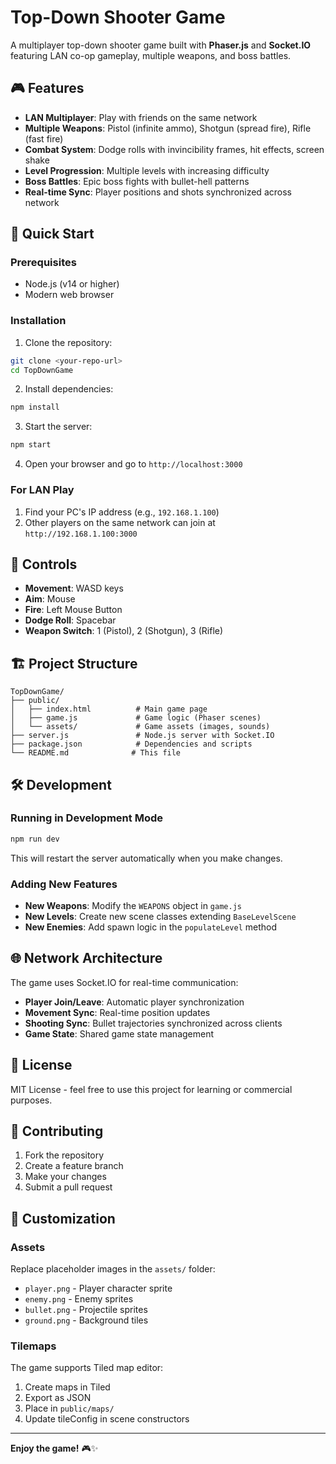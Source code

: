 # Top-Down Shooter Game

A multiplayer top-down shooter game built with **Phaser.js** and **Socket.IO** featuring LAN co-op gameplay, multiple weapons, and boss battles.

## 🎮 Features

- **LAN Multiplayer**: Play with friends on the same network
- **Multiple Weapons**: Pistol (infinite ammo), Shotgun (spread fire), Rifle (fast fire)
- **Combat System**: Dodge rolls with invincibility frames, hit effects, screen shake
- **Level Progression**: Multiple levels with increasing difficulty
- **Boss Battles**: Epic boss fights with bullet-hell patterns
- **Real-time Sync**: Player positions and shots synchronized across network

## 🚀 Quick Start

### Prerequisites
- Node.js (v14 or higher)
- Modern web browser

### Installation
1. Clone the repository:
```bash
git clone <your-repo-url>
cd TopDownGame
```

2. Install dependencies:
```bash
npm install
```

3. Start the server:
```bash
npm start
```

4. Open your browser and go to `http://localhost:3000`

### For LAN Play
1. Find your PC's IP address (e.g., `192.168.1.100`)
2. Other players on the same network can join at `http://192.168.1.100:3000`

## 🎯 Controls

- **Movement**: WASD keys
- **Aim**: Mouse
- **Fire**: Left Mouse Button
- **Dodge Roll**: Spacebar
- **Weapon Switch**: 1 (Pistol), 2 (Shotgun), 3 (Rifle)

## 🏗️ Project Structure

```
TopDownGame/
├── public/
│   ├── index.html          # Main game page
│   ├── game.js             # Game logic (Phaser scenes)
│   └── assets/             # Game assets (images, sounds)
├── server.js               # Node.js server with Socket.IO
├── package.json            # Dependencies and scripts
└── README.md              # This file
```

## 🛠️ Development

### Running in Development Mode
```bash
npm run dev
```
This will restart the server automatically when you make changes.

### Adding New Features
- **New Weapons**: Modify the `WEAPONS` object in `game.js`
- **New Levels**: Create new scene classes extending `BaseLevelScene`
- **New Enemies**: Add spawn logic in the `populateLevel` method

## 🌐 Network Architecture

The game uses Socket.IO for real-time communication:
- **Player Join/Leave**: Automatic player synchronization
- **Movement Sync**: Real-time position updates
- **Shooting Sync**: Bullet trajectories synchronized across clients
- **Game State**: Shared game state management

## 📝 License

MIT License - feel free to use this project for learning or commercial purposes.

## 🤝 Contributing

1. Fork the repository
2. Create a feature branch
3. Make your changes
4. Submit a pull request

## 🎨 Customization

### Assets
Replace placeholder images in the `assets/` folder:
- `player.png` - Player character sprite
- `enemy.png` - Enemy sprites
- `bullet.png` - Projectile sprites
- `ground.png` - Background tiles

### Tilemaps
The game supports Tiled map editor:
1. Create maps in Tiled
2. Export as JSON
3. Place in `public/maps/`
4. Update tileConfig in scene constructors

---

**Enjoy the game!** 🎮✨
